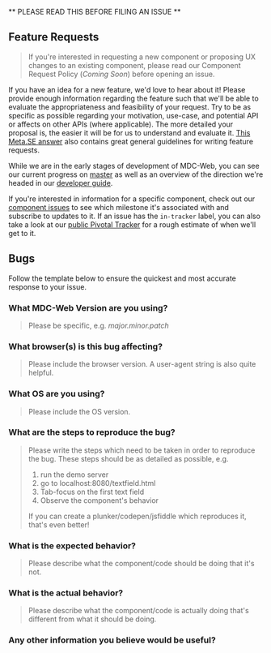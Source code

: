 ** PLEASE READ THIS BEFORE FILING AN ISSUE **

## Feature Requests

> If you're interested in requesting a new component or proposing UX changes to an existing
> component, please read our Component Request Policy (_Coming Soon_) before opening an issue.

If you have an idea for a new feature, we'd love to hear about it! Please provide enough
information regarding the feature such that we'll be able to evaluate the appropriateness and
feasibility of your request. Try to be as specific as possible regarding your motivation, use-case,
and potential API or affects on other APIs (where applicable). The more detailed your proposal is,
the easier it will be for us to understand and evaluate it. [This Meta.SE answer](http://meta.stackexchange.com/a/259196) also contains great general guidelines for writing
feature requests.

While we are in the early stages of development of MDC-Web, you can see our current progress on [master](https://github.com/material-components/material-components-web/tree/master) as well as an overview of the direction we're headed in our [developer guide](https://github.com/material-components/material-components-web/blob/master/docs/DEVELOPER.md).

If you're interested in information for a specific component, check out our [component issues](https://github.com/material-components/material-components-web/issues?utf8=%E2%9C%93&q=is%3Aissue%20is%3Aopen%20label%3Av2-component) to see which milestone it's associated with and subscribe to updates to it. If an issue has the `in-tracker` label, you can also take a look at our [public Pivotal Tracker](https://www.pivotaltracker.com/n/projects/1664011) for a rough estimate of when we'll get to it.

## Bugs

Follow the template below to ensure the quickest and most accurate response to your issue.

### What MDC-Web Version are you using?

> Please be specific, e.g. _major.minor.patch_

### What browser(s) is this bug affecting?

> Please include the browser version. A user-agent string is also quite helpful.

### What OS are you using?

> Please include the OS version.

### What are the steps to reproduce the bug?

> Please write the steps which need to be taken in order to reproduce the bug. These steps should be
> as detailed as possible, e.g.
>
> 1. run the demo server
> 2. go to localhost:8080/textfield.html
> 3. Tab-focus on the first text field
> 4. Observe the component's behavior
>
> If you can create a plunker/codepen/jsfiddle which reproduces it, that's even better!

### What is the expected behavior?

> Please describe what the component/code should be doing that it's not.

### What is the actual behavior?

> Please describe what the component/code is actually doing that's different from what it should be
doing.

### Any other information you believe would be useful?
